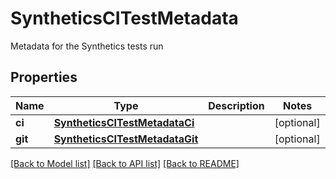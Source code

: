# SyntheticsCITestMetadata

Metadata for the Synthetics tests run
## Properties
Name | Type | Description | Notes
------------ | ------------- | ------------- | -------------
**ci** | [**SyntheticsCITestMetadataCi**](SyntheticsCITestMetadataCi.md) |  | [optional] 
**git** | [**SyntheticsCITestMetadataGit**](SyntheticsCITestMetadataGit.md) |  | [optional] 

[[Back to Model list]](README.md#documentation-for-models) [[Back to API list]](README.md#documentation-for-api-endpoints) [[Back to README]](README.md)


